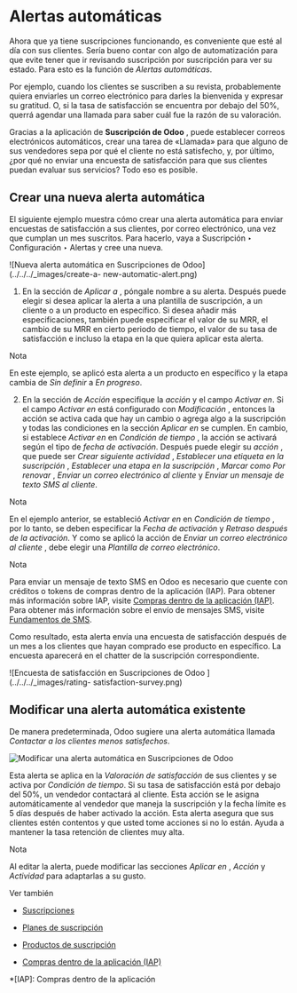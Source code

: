 # Alertas automáticas

Ahora que ya tiene suscripciones funcionando, es conveniente que esté al día
con sus clientes. Sería bueno contar con algo de automatización para que evite
tener que ir revisando suscripción por suscripción para ver su estado. Para
esto es la función de _Alertas automáticas_.

Por ejemplo, cuando los clientes se suscriben a su revista, probablemente
quiera enviarles un correo electrónico para darles la bienvenida y expresar su
gratitud. O, si la tasa de satisfacción se encuentra por debajo del 50%,
querrá agendar una llamada para saber cuál fue la razón de su valoración.

Gracias a la aplicación de **Suscripción de Odoo** , puede establecer correos
electrónicos automáticos, crear una tarea de «Llamada» para que alguno de sus
vendedores sepa por qué el cliente no está satisfecho, y, por último, ¿por qué
no enviar una encuesta de satisfacción para que sus clientes puedan evaluar
sus servicios? Todo eso es posible.

## Crear una nueva alerta automática

El siguiente ejemplo muestra cómo crear una alerta automática para enviar
encuestas de satisfacción a sus clientes, por correo electrónico, una vez que
cumplan un mes suscritos. Para hacerlo, vaya a Suscripción ‣ Configuración ‣
Alertas y cree una nueva.

![Nueva alerta automática en Suscripciones de Odoo](../../../_images/create-a-
new-automatic-alert.png)

  1. En la sección de _Aplicar a_ , póngale nombre a su alerta. Después puede elegir si desea aplicar la alerta a una plantilla de suscripción, a un cliente o a un producto en específico. Si desea añadir más especificaciones, también puede especificar el valor de su MRR, el cambio de su MRR en cierto periodo de tiempo, el valor de su tasa de satisfacción e incluso la etapa en la que quiera aplicar esta alerta.

Nota

En este ejemplo, se aplicó esta alerta a un producto en específico y la etapa
cambia de _Sin definir_ a _En progreso_.

  2. En la sección de _Acción_ especifique la _acción_ y el campo _Activar en_. Si el campo _Activar en_ está configurado con _Modificación_ , entonces la acción se activa cada que hay un cambio o agrega algo a la suscripción y todas las condiciones en la sección _Aplicar en_ se cumplen. En cambio, si establece _Activar en_ en _Condición de tiempo_ , la acción se activará según el tipo de _fecha de activación_. Después puede elegir su _acción_ , que puede ser _Crear siguiente actividad_ , _Establecer una etiqueta en la suscripción_ , _Establecer una etapa en la suscripción_ , _Marcar como Por renovar_ , _Enviar un correo electrónico al cliente_ y _Enviar un mensaje de texto SMS al cliente_.

Nota

En el ejemplo anterior, se estableció _Activar en_ en _Condición de tiempo_ ,
por lo tanto, se deben especificar la _Fecha de activación_ y _Retraso después
de la activación_. Y como se aplicó la acción de _Enviar un correo electrónico
al cliente_ , debe elegir una _Plantilla de correo electrónico_.

Nota

Para enviar un mensaje de texto SMS en Odoo es necesario que cuente con
créditos o tokens de compras dentro de la aplicación (IAP). Para obtener más
información sobre IAP, visite [Compras dentro de la aplicación
(IAP)](../../essentials/in_app_purchase.html). Para obtener más información
sobre el envío de mensajes SMS, visite [Fundamentos de
SMS](../../marketing/sms_marketing/essentials/sms_essentials.html).

Como resultado, esta alerta envía una encuesta de satisfacción después de un
mes a los clientes que hayan comprado ese producto en específico. La encuesta
aparecerá en el chatter de la suscripción correspondiente.

![Encuesta de satisfacción en Suscripciones de Odoo ](../../../_images/rating-
satisfaction-survey.png)

## Modificar una alerta automática existente

De manera predeterminada, Odoo sugiere una alerta automática llamada
_Contactar a los clientes menos satisfechos_.

![Modificar una alerta automática en Suscripciones de Odoo
](../../../_images/modify-an-existing-automatic-alert.png)

Esta alerta se aplica en la _Valoración de satisfacción_ de sus clientes y se
activa por _Condición de tiempo_. Si su tasa de satisfacción está por debajo
del 50%, un vendedor contactará al cliente. Esta acción se le asigna
automáticamente al vendedor que maneja la suscripción y la fecha límite es 5
días después de haber activado la acción. Esta alerta asegura que sus clientes
estén contentos y que usted tome acciones si no lo están. Ayuda a mantener la
tasa retención de clientes muy alta.

Nota

Al editar la alerta, puede modificar las secciones _Aplicar en_ , _Acción_ y
_Actividad_ para adaptarlas a su gusto.

Ver también

  * [Suscripciones](../subscriptions.html)

  * [Planes de suscripción](plans.html)

  * [Productos de suscripción](products.html)

  * [Compras dentro de la aplicación (IAP)](../../essentials/in_app_purchase.html)

  *[IAP]: Compras dentro de la aplicación

